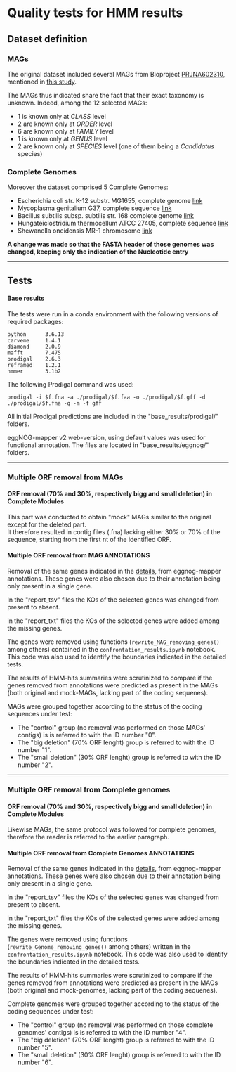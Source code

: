 # Quality tests for HMM results

## Dataset definition

### MAGs
The original dataset included several MAGs from Bioproject [PRJNA602310](https://www.ncbi.nlm.nih.gov/bioproject/PRJNA602310), mentioned in [this study](https://pubmed.ncbi.nlm.nih.gov/33714811/).

The MAGs thus indicated share the fact that their exact taxonomy is unknown.
Indeed, among the 12 selected MAGs:

- 1 is known only at *CLASS* level
- 2 are known only at *ORDER* level
- 6 are known only at *FAMILY* level
- 1 is known only at *GENUS* level
- 2 are known only at *SPECIES* level (one of them being a _Candidatus_ species)


### Complete Genomes
Moreover the dataset comprised 5 Complete Genomes:

- Escherichia coli str. K-12 substr. MG1655, complete genome [link](https://www.ncbi.nlm.nih.gov/nuccore/NC_000913.3)
- Mycoplasma genitalium G37, complete sequence [link](https://www.ncbi.nlm.nih.gov/nuccore/NC_000908.2)
- Bacillus subtilis subsp. subtilis str. 168 complete genome [link](https://www.ncbi.nlm.nih.gov/nuccore/NC_000964.3)
- Hungateiclostridium thermocellum ATCC 27405, complete sequence [link](https://www.ncbi.nlm.nih.gov/nuccore/NC_009012.1)
- Shewanella oneidensis MR-1 chromosome [link](https://www.ncbi.nlm.nih.gov/nuccore/NZ_CP053946.1)

**A change was made so that the FASTA header of those genomes was changed, keeping only the indication of the Nucleotide entry**

-----
## Tests

#### **Base results**

The tests were run in a conda environment with the following versions of required packages:

```
python	    3.6.13
carveme	    1.4.1
diamond	    2.0.9
mafft	    7.475
prodigal	2.6.3
reframed	1.2.1
hmmer	    3.1b2
```

The following Prodigal command was used:

```
prodigal -i $f.fna -a ./prodigal/$f.faa -o ./prodigal/$f.gff -d ./prodigal/$f.fna -q -m -f gff
```

All initial Prodigal predictions are included in the "base_results/prodigal/" folders.

eggNOG-mapper v2 web-version, using default values was used for functional annotation. The files are located in "base_results/eggnog/" folders.

-----
### **Multiple ORF removal from MAGs**

#### **ORF removal (70% and 30%, respectively bigg and small deletion) in Complete Modules**

This part was conducted to obtain "mock" MAGs similar to the original except for the deleted part.  
It therefore resulted in contig files (.fna) lacking either 30% or 70% of the sequence, starting from the first nt of the identified ORF.

#### **Multiple ORF removal from MAG ANNOTATIONS**

Removal of the same genes indicated in the [details](https://github.com/Matteopaluh/KEMET/tree/revision/tests/test_details.md), from eggnog-mapper annotations. These genes were also chosen due to their annotation being only present in a single gene.    

In the "report_tsv" files the KOs of the selected genes was changed from present to absent.  

in the "report_txt" files the KOs of the selected genes were added among the missing genes.  

The genes were removed using functions (`rewrite_MAG_removing_genes()` among others) contained in the `confrontation_results.ipynb` notebook. This code was also used to identify the boundaries indicated in the detailed tests.

The results of HMM-hits summaries were scrutinized to compare if the genes removed from annotations were predicted as present in the MAGs (both original and mock-MAGs, lacking part of the coding sequenes).  

MAGs were grouped together according to the status of the coding sequences under test:  

- The "control" group (no removal was performed on those MAGs' contigs) is is referred to with the ID number "0".
- The "big deletion" (70% ORF lenght) group is referred to with the ID number "1".
- The "small deletion" (30% ORF lenght) group is referred to with the ID number "2".

-----
### **Multiple ORF removal from Complete genomes**

#### **ORF removal (70% and 30%, respectively bigg and small deletion) in Complete Modules**

Likewise MAGs, the same protocol was followed for complete genomes, therefore the reader is referred to the earlier paragraph.  

#### **Multiple ORF removal from Complete Genomes ANNOTATIONS**

Removal of the same genes indicated in the [details](https://github.com/Matteopaluh/KEMET/tree/revision/tests/test_details.md), from eggnog-mapper annotations. These genes were also chosen due to their annotation being only present in a single gene.    

In the "report_tsv" files the KOs of the selected genes was changed from present to absent.  

in the "report_txt" files the KOs of the selected genes were added among the missing genes.

The genes were removed using functions (`rewrite_Genome_removing_genes()` among others) written in the `confrontation_results.ipynb` notebook. This code was also used to identify the boundaries indicated in the detailed tests.  

The results of HMM-hits summaries were scrutinized to compare if the genes removed from annotations were predicted as present in the MAGs (both original and mock-genomes, lacking part of the coding sequenes).  

Complete genomes were grouped together according to the status of the coding sequences under test:

- The "control" group (no removal was performed on those complete genomes' contigs) is is referred to with the ID number "4".
- The "big deletion" (70% ORF lenght) group is referred to with the ID number "5".
- The "small deletion" (30% ORF lenght) group is referred to with the ID number "6".